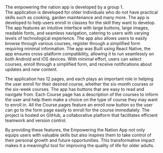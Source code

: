 The empowering the nation app is developed by a group 1.  
The application is developed for older individuals who do not have practical skills such as cooking, garden maintenance and many more. 
The app is developed to help users enroll in classes for the skill they want to develop. The app features an intuitive interface 
with large buttons, large images, readable fonts, and seamless navigation, catering to users with varying levels of technological experience. 
The app also allows users to easily browse through various courses, register through a simplified form requiring minimal information. 
The app was Built using React Native, the app ensures cross-platform compatibility, allowing it to run seamlessly on both Android and iOS devices. 
With minimal effort, users can select courses, enroll through a simplified form, and receive notifications about updates and new content. 

The application has 12 pages, and each plays an important role in helping the user enroll for their desired course, whether the six-month courses or the six-week courses.
The app has buttons that are easy to read and navigate from. Each Course page has a description of the courses to inform the user and help them make a choice on the type of course 
they may want to enroll in. All the Course pages feature an enroll now button so the user can go to the form page easily to enroll for the course immediately. 
The project is hosted on GitHub, a collaborative platform that facilitates efficient teamwork and version control. 

By providing these features, the Empowering the Nation App not only equips users with valuable skills but also inspires them to take control of their personal
growth and future opportunities. This transformative impact makes it a meaningful tool for improving the quality of life for older adults. 
